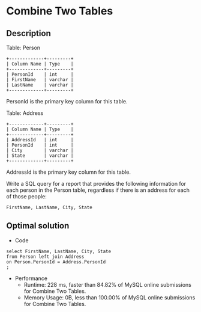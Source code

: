 # Combine Two Tables

## Description
Table: Person
```
+-------------+---------+
| Column Name | Type    |
+-------------+---------+
| PersonId    | int     |
| FirstName   | varchar |
| LastName    | varchar |
+-------------+---------+
```
PersonId is the primary key column for this table.

Table: Address
```
+-------------+---------+
| Column Name | Type    |
+-------------+---------+
| AddressId   | int     |
| PersonId    | int     |
| City        | varchar |
| State       | varchar |
+-------------+---------+
```
AddressId is the primary key column for this table.

 

Write a SQL query for a report that provides the following information for each person in the Person table, 
regardless if there is an address for each of those people:
```
FirstName, LastName, City, State
```

## Optimal solution
- Code
```
select FirstName, LastName, City, State
from Person left join Address
on Person.PersonId = Address.PersonId
;
```

- Performance
  - Runtime: 228 ms, faster than 84.82% of MySQL online submissions for Combine Two Tables.
  - Memory Usage: 0B, less than 100.00% of MySQL online submissions for Combine Two Tables.
